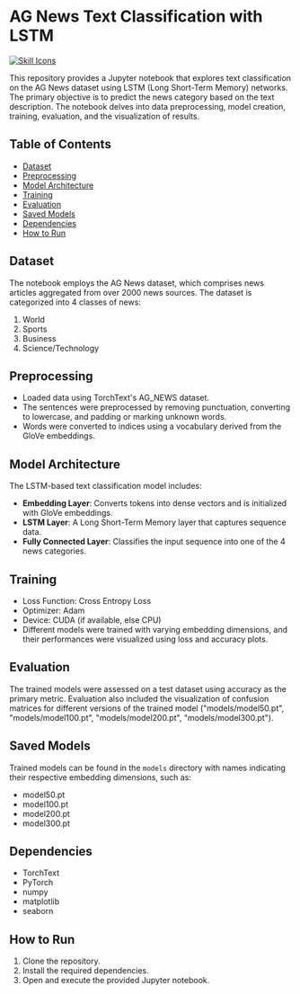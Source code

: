 # AG News Text Classification with LSTM

[![Skill Icons](https://skillicons.dev/icons?i=py,pytorch&perline=2)](https://skillicons.dev)

This repository provides a Jupyter notebook that explores text classification on the AG News dataset using LSTM (Long Short-Term Memory) networks. The primary objective is to predict the news category based on the text description. The notebook delves into data preprocessing, model creation, training, evaluation, and the visualization of results.

## Table of Contents

- [Dataset](#dataset)
- [Preprocessing](#preprocessing)
- [Model Architecture](#model-architecture)
- [Training](#training)
- [Evaluation](#evaluation)
- [Saved Models](#saved-models)
- [Dependencies](#dependencies)
- [How to Run](#how-to-run)

## Dataset

The notebook employs the AG News dataset, which comprises news articles aggregated from over 2000 news sources. The dataset is categorized into 4 classes of news:
1. World
2. Sports
3. Business
4. Science/Technology

## Preprocessing

- Loaded data using TorchText's AG_NEWS dataset.
- The sentences were preprocessed by removing punctuation, converting to lowercase, and padding or marking unknown words.
- Words were converted to indices using a vocabulary derived from the GloVe embeddings.

## Model Architecture

The LSTM-based text classification model includes:
- **Embedding Layer**: Converts tokens into dense vectors and is initialized with GloVe embeddings.
- **LSTM Layer**: A Long Short-Term Memory layer that captures sequence data.
- **Fully Connected Layer**: Classifies the input sequence into one of the 4 news categories.

## Training

- Loss Function: Cross Entropy Loss
- Optimizer: Adam
- Device: CUDA (if available, else CPU)
- Different models were trained with varying embedding dimensions, and their performances were visualized using loss and accuracy plots.

## Evaluation

The trained models were assessed on a test dataset using accuracy as the primary metric. Evaluation also included the visualization of confusion matrices for different versions of the trained model ("models/model50.pt", "models/model100.pt", "models/model200.pt", "models/model300.pt").

## Saved Models

Trained models can be found in the `models` directory with names indicating their respective embedding dimensions, such as:
- model50.pt
- model100.pt
- model200.pt
- model300.pt

## Dependencies

- TorchText
- PyTorch
- numpy
- matplotlib
- seaborn

## How to Run

1. Clone the repository.
2. Install the required dependencies.
3. Open and execute the provided Jupyter notebook.
